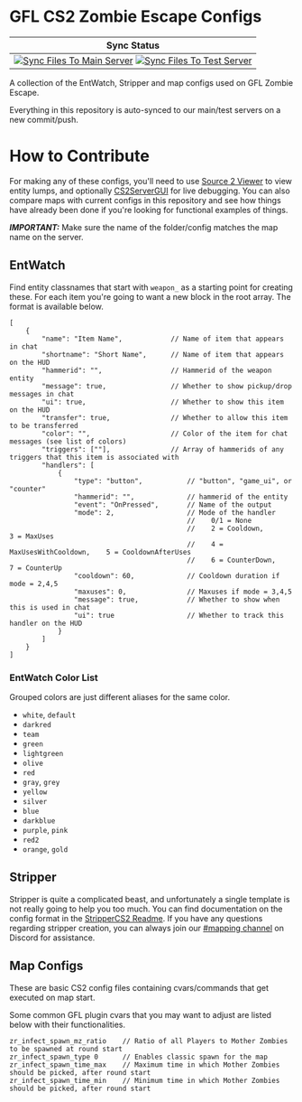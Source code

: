 # GFL CS2 Zombie Escape Configs

| Sync Status |
|:-----------:|
| [![Sync Files To Main Server](https://github.com/gflze/CS2-ZE-Configs/actions/workflows/ci-master-main.yml/badge.svg)](https://github.com/gflze/CS2-ZE-Configs/actions) [![Sync Files To Test Server](https://github.com/gflze/CS2-ZE-Configs/actions/workflows/ci-master-test.yml/badge.svg)](https://github.com/gflze/CS2-ZE-Configs/actions) |


A collection of the EntWatch, Stripper and map configs used on GFL Zombie Escape.

Everything in this repository is auto-synced to our main/test servers on a new commit/push.

# How to Contribute

For making any of these configs, you'll need to use [Source 2 Viewer](https://valveresourceformat.github.io/) to view entity lumps, and optionally [CS2ServerGUI](https://github.com/Source2ZE/CS2ServerGUI) for live debugging. You can also compare maps with current configs in this repository and see how things have already been done if you're looking for functional examples of things.

**_IMPORTANT:_** Make sure the name of the folder/config matches the map name on the server.

## EntWatch

Find entity classnames that start with `weapon_` as a starting point for creating these. For each item you're going to want a new block in the root array. The format is available below.

```jsonc
[
    {
        "name": "Item Name",            // Name of item that appears in chat
        "shortname": "Short Name",      // Name of item that appears on the HUD
        "hammerid": "",                 // Hammerid of the weapon entity
        "message": true,                // Whether to show pickup/drop messages in chat
        "ui": true,                     // Whether to show this item on the HUD
        "transfer": true,               // Whether to allow this item to be transferred
        "color": "",                    // Color of the item for chat messages (see list of colors)
        "triggers": [""],               // Array of hammerids of any triggers that this item is associated with
        "handlers": [
            {
                "type": "button",           // "button", "game_ui", or "counter"
                "hammerid": "",             // hammerid of the entity
                "event": "OnPressed",       // Name of the output
                "mode": 2,                  // Mode of the handler
                                            //    0/1 = None
                                            //    2 = Cooldown,                3 = MaxUses
                                            //    4 = MaxUsesWithCooldown,    5 = CooldownAfterUses
                                            //    6 = CounterDown,            7 = CounterUp
                "cooldown": 60,             // Cooldown duration if mode = 2,4,5
                "maxuses": 0,               // Maxuses if mode = 3,4,5
                "message": true,            // Whether to show when this is used in chat
                "ui": true                  // Whether to track this handler on the HUD
            }
        ]
    }
]
```

### EntWatch Color List

Grouped colors are just different aliases for the same color.

- `white`, `default`
- `darkred`
- `team`
- `green`
- `lightgreen`
- `olive`
- `red`
- `gray`, `grey`
- `yellow`
- `silver`
- `blue`
- `darkblue`
- `purple`, `pink`
- `red2`
- `orange`, `gold`

## Stripper

Stripper is quite a complicated beast, and unfortunately a single template is not really going to help you too much. You can find documentation on the config format in the [StripperCS2 Readme](https://github.com/Source2ZE/StripperCS2?tab=readme-ov-file#configuration). If you have any questions regarding stripper creation, you can always join our [#mapping channel](https://discord.gg/zh2CVSM) on Discord for assistance.

## Map Configs

These are basic CS2 config files containing cvars/commands that get executed on map start.

Some common GFL plugin cvars that you may want to adjust are listed below with their functionalities.
```
zr_infect_spawn_mz_ratio	// Ratio of all Players to Mother Zombies to be spawned at round start
zr_infect_spawn_type 0		// Enables classic spawn for the map
zr_infect_spawn_time_max	// Maximum time in which Mother Zombies should be picked, after round start
zr_infect_spawn_time_min	// Minimum time in which Mother Zombies should be picked, after round start
```